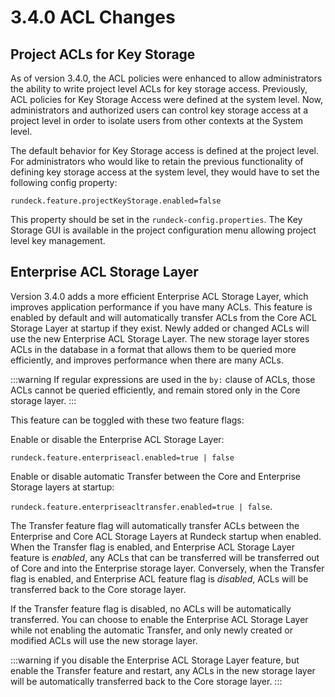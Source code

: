 # 3.4.0 ACL Changes

## Project ACLs for Key Storage
As of version 3.4.0, the ACL policies were enhanced to allow administrators the ability to write project level ACLs for key storage access.  Previously, ACL policies for Key Storage Access were defined at the system level.  Now, administrators and authorized users can control key storage access at a project level in order to isolate users from other contexts at the System level.

The default behavior for Key Storage access is defined at the project level.  For administrators who would like to retain the previous functionality of defining key storage access at the system level, they would have to set the following config property:

```rundeck.feature.projectKeyStorage.enabled=false```


This property should be set in the `rundeck-config.properties`. The Key Storage GUI is available in the project configuration menu allowing project level key management.  
## Enterprise ACL Storage Layer

Version 3.4.0 adds a more efficient Enterprise ACL Storage Layer, which improves application performance if you have many ACLs. This feature is enabled by default and will automatically transfer ACLs from the Core ACL Storage Layer at startup if they exist. Newly added or changed ACLs will use the new Enterprise ACL Storage Layer. The new storage layer stores ACLs in the database in a format that allows them to be queried more efficiently, and improves performance when there are many ACLs.

:::warning
If regular expressions are used in the `by:` clause of ACLs, those ACLs cannot be queried efficiently, and remain stored only in the Core storage layer.
:::

This feature can be toggled with these two feature flags:

Enable or disable the Enterprise ACL Storage Layer:

`rundeck.feature.enterpriseacl.enabled=true | false`

Enable or disable automatic Transfer between the Core and Enterprise Storage layers at startup:

 `rundeck.feature.enterpriseacltransfer.enabled=true | false`.

The Transfer feature flag will automatically transfer ACLs between the Enterprise and Core ACL Storage Layers at Rundeck startup when enabled. When the Transfer flag is enabled, and Enterprise ACL Storage Layer feature is _enabled_, any ACLs that can be transferred will be transferred out of Core and into the Enterprise storage layer. Conversely, when the Transfer flag is enabled, and Enterprise ACL feature flag is _disabled_, ACLs will be transferred back to the Core storage layer.

If the Transfer feature flag is disabled, no ACLs will be automatically transferred. You can choose to enable the Enterprise ACL Storage Layer while not enabling the automatic Transfer, and only newly created or modified ACLs will use the new storage layer.

:::warning
if you disable the Enterprise ACL Storage Layer feature, but enable the Transfer feature and restart, any ACLs in the new storage layer will be automatically transferred back to the Core storage layer.
:::
